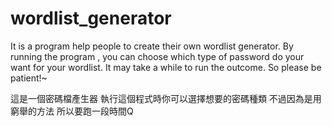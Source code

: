 # wordlist_generator
It is a program help people to create their own wordlist generator.
By running the program , you can choose which type of password do your want for your wordlist.
It may take a while to run the outcome.
So please be patient!~

這是一個密碼檔產生器
執行這個程式時你可以選擇想要的密碼種類
不過因為是用窮舉的方法
所以要跑一段時間Q
